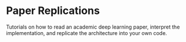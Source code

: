 # Paper Replications
Tutorials on how to read an academic deep learning paper, interpret the implementation, and replicate the architecture into your own code.

